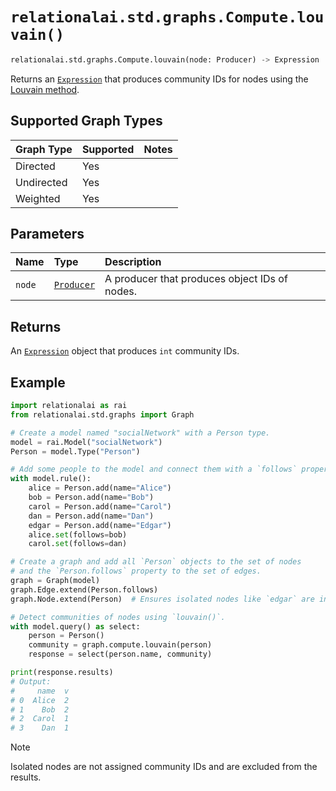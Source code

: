# `relationalai.std.graphs.Compute.louvain()`

```python
relationalai.std.graphs.Compute.louvain(node: Producer) -> Expression
```

Returns an [`Expression`](../../../Expression.md) that produces community IDs for nodes using the
[Louvain method](https://en.wikipedia.org/wiki/Louvain_method).

## Supported Graph Types

| Graph Type | Supported | Notes |
| :--- | :--- | :------ |
| Directed | Yes |   |
| Undirected | Yes |   |
| Weighted | Yes |   |

## Parameters

| Name | Type | Description |
| :--- | :--- | :------ |
| `node` | [`Producer`](../../../Producer/README.md) | A producer that produces object IDs of nodes. |

## Returns

An [`Expression`](../../../Expression.md) object that produces `int` community IDs.

## Example

```python
import relationalai as rai
from relationalai.std.graphs import Graph

# Create a model named "socialNetwork" with a Person type.
model = rai.Model("socialNetwork")
Person = model.Type("Person")

# Add some people to the model and connect them with a `follows` property.
with model.rule():
    alice = Person.add(name="Alice")
    bob = Person.add(name="Bob")
    carol = Person.add(name="Carol")
    dan = Person.add(name="Dan")
    edgar = Person.add(name="Edgar")
    alice.set(follows=bob)
    carol.set(follows=dan)

# Create a graph and add all `Person` objects to the set of nodes
# and the `Person.follows` property to the set of edges.
graph = Graph(model)
graph.Edge.extend(Person.follows)
graph.Node.extend(Person)  # Ensures isolated nodes like `edgar` are included.

# Detect communities of nodes using `louvain()`.
with model.query() as select:
    person = Person()
    community = graph.compute.louvain(person)
    response = select(person.name, community)

print(response.results)
# Output:
#     name  v
# 0  Alice  2
# 1    Bob  2
# 2  Carol  1
# 3    Dan  1
```

> [!NOTE]
> Isolated nodes are not assigned community IDs and are excluded from the results.
